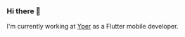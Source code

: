 ### Hi there 👋

I'm currently working at [Yper](https://yper.fr/) as a Flutter mobile developer.<br>
